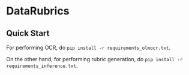 # DataRubrics

## Quick Start

For performing OCR, do `pip install -r requirements_olmocr.txt`.

On the other hand, for performing rubric generation, do `pip install -r requirements_inference.txt`.